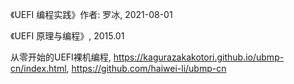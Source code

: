 

《UEFI 编程实践》作者: 罗冰, 2021-08-01

《UEFI 原理与编程》, 2015.01

从零开始的UEFI裸机编程, https://kagurazakakotori.github.io/ubmp-cn/index.html, https://github.com/haiwei-li/ubmp-cn